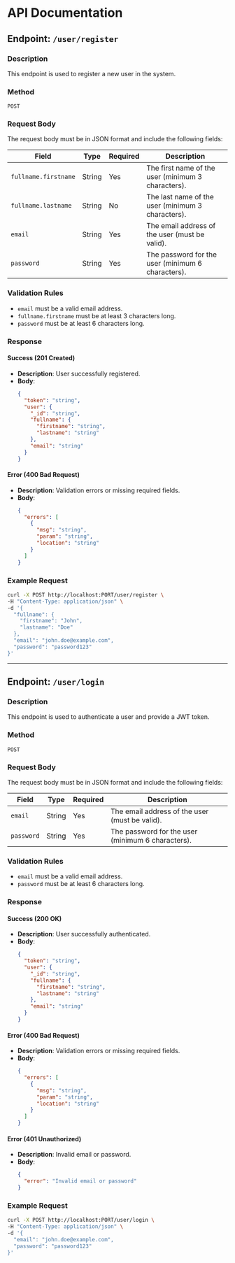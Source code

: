 # API Documentation

## Endpoint: `/user/register`

### Description

This endpoint is used to register a new user in the system.

### Method

`POST`

### Request Body

The request body must be in JSON format and include the following fields:

| Field                | Type   | Required | Description                                        |
| -------------------- | ------ | -------- | -------------------------------------------------- |
| `fullname.firstname` | String | Yes      | The first name of the user (minimum 3 characters). |
| `fullname.lastname`  | String | No       | The last name of the user (minimum 3 characters).  |
| `email`              | String | Yes      | The email address of the user (must be valid).     |
| `password`           | String | Yes      | The password for the user (minimum 6 characters).  |

### Validation Rules

- `email` must be a valid email address.
- `fullname.firstname` must be at least 3 characters long.
- `password` must be at least 6 characters long.

### Response

#### Success (201 Created)

- **Description**: User successfully registered.
- **Body**:
  ```json
  {
    "token": "string",
    "user": {
      "_id": "string",
      "fullname": {
        "firstname": "string",
        "lastname": "string"
      },
      "email": "string"
    }
  }
  ```

#### Error (400 Bad Request)

- **Description**: Validation errors or missing required fields.
- **Body**:
  ```json
  {
    "errors": [
      {
        "msg": "string",
        "param": "string",
        "location": "string"
      }
    ]
  }
  ```

### Example Request

```bash
curl -X POST http://localhost:PORT/user/register \
-H "Content-Type: application/json" \
-d '{
  "fullname": {
    "firstname": "John",
    "lastname": "Doe"
  },
  "email": "john.doe@example.com",
  "password": "password123"
}'
```

---

## Endpoint: `/user/login`

### Description
This endpoint is used to authenticate a user and provide a JWT token.

### Method
`POST`

### Request Body
The request body must be in JSON format and include the following fields:

| Field     | Type   | Required | Description                                   |
|-----------|--------|----------|-----------------------------------------------|
| `email`   | String | Yes      | The email address of the user (must be valid). |
| `password`| String | Yes      | The password for the user (minimum 6 characters). |

### Validation Rules
- `email` must be a valid email address.
- `password` must be at least 6 characters long.

### Response

#### Success (200 OK)
- **Description**: User successfully authenticated.
- **Body**:
  ```json
  {
    "token": "string",
    "user": {
      "_id": "string",
      "fullname": {
        "firstname": "string",
        "lastname": "string"
      },
      "email": "string"
    }
  }
  ```

#### Error (400 Bad Request)
- **Description**: Validation errors or missing required fields.
- **Body**:
  ```json
  {
    "errors": [
      {
        "msg": "string",
        "param": "string",
        "location": "string"
      }
    ]
  }
  ```

#### Error (401 Unauthorized)
- **Description**: Invalid email or password.
- **Body**:
  ```json
  {
    "error": "Invalid email or password"
  }
  ```

### Example Request
```bash
curl -X POST http://localhost:PORT/user/login \
-H "Content-Type: application/json" \
-d '{
  "email": "john.doe@example.com",
  "password": "password123"
}'
```
